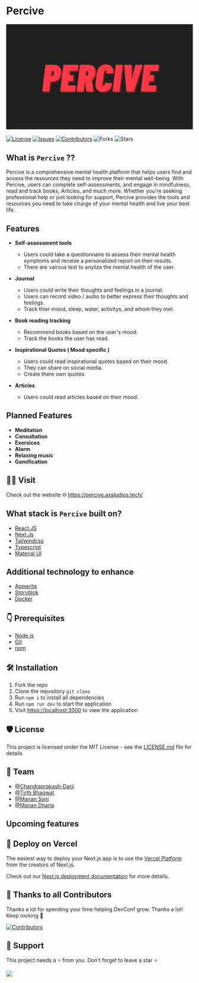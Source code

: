 # Percive

[![Percive BANNER](/public/images/large-og.png)](https://percive.vercel.app/)

[![License](https://img.shields.io/badge/License-MIT-green.svg)](https://opensource.org/licenses/mit/) [![Issues](https://img.shields.io/github/issues/ax-studios/percive)](https://github.com/ax-studios/percive/issues) [![Contributors](https://img.shields.io/github/contributors/ax-studios/percive)](https://github.com/ax-studios/percive/graphs/contributors) ![Forks](https://img.shields.io/github/forks/ax-studios/percive) ![Stars](https://img.shields.io/github/stars/ax-studios/percive)

## What is `Percive` ??

Percive is a comprehensive mental health platform that helps users find and access the resources they need to improve their mental well-being. With Percive, users can complete self-assessments, and engage in mindfulness, read and track books, Articles, and much more. Whether you're seeking professional help or just looking for support, Percive provides the tools and resources you need to take charge of your mental health and live your best life.

## Features

- **Self-assessment tools**

  - Users could take a questionnaire to assess their mental health symptoms and receive a personalized report on their results.
  - There are vairous test to anylize the mental health of the user.

- **Journal**

  - Users could write their thoughts and feelings in a journal.
  - Users can record video / audio to better express their thoughts and feelings.
  - Track thier mood, sleep, water, activitys, and whom they met.

- **Book reading tracking**

  - Recommend books based on the user's mood.
  - Track the books the user has read.

- **Inspirational Quotes ( Mood specific )**

  - Users could read inspirational quotes based on their mood.
  - They can share on social media.
  - Create there own quotes.

- **Articles**

  - Users could read articles based on their mood.

## Planned Features

- **Meditation**
- **Consultation**
- **Exersices**
- **Alarm**
- **Relaxing music**
- **Gamification**

## 👨‍💻 Visit

Check out the website 🌐 <https://percive.axstudios.tech/>

## What stack is `Percive` built on?

- [React.JS](https://reactjs.org/)
- [Next.Js](https://nextjs.org/)
- [Tailwindcss](https://tailwindcss.com/)
- [Typescript](https://www.typescriptlang.org/)
- [Material UI](https://v4.mui.com/)

## Additional technology to enhance

- [Appwrite](https://cloud.appwrite.io)
- [Storyblok](https://www.storyblok.com/)
- [Docker](https://www.docker.com/)

## 👇 Prerequisites

- [Node.js](https://nodejs.org/en/)
- [Git](https://git-scm.com/)
- [npm](https://www.npmjs.com/)

## 🛠️ Installation

1. Fork the repo
2. Clone the repository `git clone`
3. Run `npm i` to install all dependencies
4. Run `npm run dev` to start the application
5. Visit <https://localhost:3000> to view the application

## 🛡️ License

This project is licensed under the MIT License - see the [LICENSE.md](./LICENSE) file for details

## 👥 Team

- [@Chandraprakash-Darji](https://github.com/Chandraprakash-Darji)
- [@Tirth Bhagwat](https://github.com/tirth-bhagwat)
- [@Manan Soni](https://github.com/manan-Soni)
- [@Manan Dharia](https://github.com/manandharia07)

## Upcoming features

## 🚀 Deploy on Vercel

The easiest way to deploy your Next.js app is to use the [Vercel Platform](https://vercel.com/new?utm_medium=default-template&filter=next.js&utm_source=create-next-app&utm_campaign=create-next-app-readme) from the creators of Next.js.

Check out our [Next.js deployment documentation](https://nextjs.org/docs/deployment) for more details.

## 💪 Thanks to all Contributors

Thanks a lot for spending your time helping DevConf grow. Thanks a lot! Keep rocking 🍻

[![Contributors](https://contrib.rocks/image?repo=ax-studios/percive/)](https://github.com/ax-studios/percive/graphs/contributors)

## 🙏 Support

This project needs a ⭐️ from you. Don't forget to leave a star ⭐️

![](https://camo.githubusercontent.com/37b009b52b3a9af7886f52e75cd76d1b32fef331ab1dc2108089c0ced0b7635f/68747470733a2f2f7777772e6461746f636d732d6173736574732e636f6d2f33313034392f313631383938333239372d706f77657265642d62792d76657263656c2e737667)
